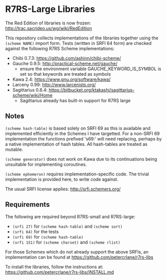 # R7RS-Large Libraries

The Red Edition of libraries is now frozen:
http://trac.sacrideo.us/wg/wiki/RedEdition

This repository collects implementations of the libraries together using the
`(scheme NAME)` import form.  Tests (written in SRFI 64 form) are checked
against the following R7RS Scheme implementations:

* Chibi 0.7.3: https://github.com/ashinn/chibi-scheme/
* Gauche 0.9.5: http://practical-scheme.net/gauche/
  * ensure the environment variable GAUCHE_KEYWORD_IS_SYMBOL is set so that 
    keywords are treated as symbols
* Kawa 2.4: https://www.gnu.org/software/kawa/
* Larceny 0.99: http://www.larcenists.org/
* Sagittarius 0.8.4: https://bitbucket.org/ktakashi/sagittarius-scheme/wiki/Home
  * Sagittarius already has built-in support for R7RS large

## Notes

`(scheme hash-table)` is based solely on SRFI 69 as this is available and
implemented efficiently in the Schemes I have targetted.  For a non-SRFI 69
implementation the functions prefixed 's69:' will need replacing, perhaps by 
a native implementation of hash tables.  All hash-tables are treated as mutable.

`(scheme generator)` does not work on Kawa due to its continuations being 
unsuitable for implementing coroutines.

`(scheme ephemeron)` requires implementation-specific code.  The trivial 
implementation is provided here, to write code against.

The usual SRFI license applies: http://srfi.schemers.org/

## Requirements

The following are required beyond R7RS-small and R7RS-large:

* `(srfi 27)` for `(scheme hash-table)` and `(scheme sort)`
* `(srfi 64)` for the tests
* `(srfi 69)` for `(scheme hash-table)`
* `(srfi 151)` for `(scheme charset)` and `(scheme rlist)`

For those Schemes which do not already support the above SRFIs,
an implementation can be found at https://github.com/petercrlane/r7rs-libs

To install the libraries, follow the instructions at: 
https://github.com/petercrlane/r7rs-libs/INSTALL.md
